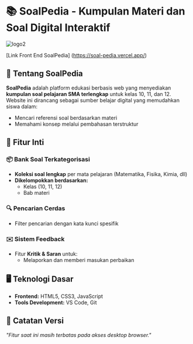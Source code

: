 # 📚 SoalPedia - Kumpulan Materi dan Soal Digital Interaktif


![logo2](https://github.com/user-attachments/assets/1feefd16-cf89-4db7-8e6e-c4d54c637d97)


[Link Front End SoalPedia] (https://soal-pedia.vercel.app/)

## 🌟 Tentang SoalPedia  

**SoalPedia** adalah platform edukasi berbasis web yang menyediakan **kumpulan soal pelajaran SMA terlengkap** untuk kelas 10, 11, dan 12. Website ini dirancang sebagai sumber belajar digital yang memudahkan siswa dalam:  

- Mencari referensi soal berdasarkan materi  
- Memahami konsep melalui pembahasan terstruktur

## 🎯 Fitur Inti  

### 📦 Bank Soal Terkategorisasi  
- **Koleksi soal lengkap** per mata pelajaran (Matematika, Fisika, Kimia, dll)  
- **Dikelompokkan berdasarkan:**  
  - Kelas (10, 11, 12)  
  - Bab materi  

### 🔍 Pencarian Cerdas  
- Filter pencarian dengan kata kunci spesifik   

### ✉️ Sistem Feedback  
- Fitur **Kritik & Saran** untuk:  
  - Melaporkan dan memberi masukan perbaikan   

## 🖥️ Teknologi Dasar  
- **Frontend:** HTML5, CSS3, JavaScript   
- **Tools Development:** VS Code, Git  

## 🚧 Catatan Versi  
*"Fitur saat ini masih terbatas pada akses desktop browser."*  

